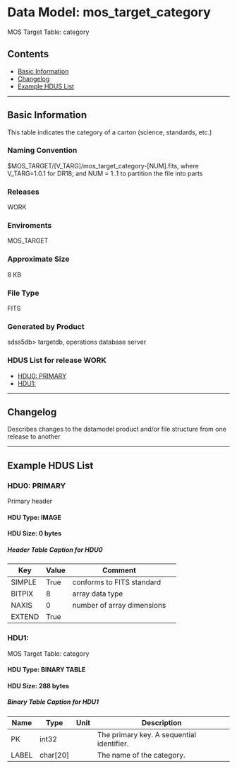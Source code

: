 # Data Model: mos_target_category


MOS Target Table: category


## Contents
- [Basic Information](#basic-information)
- [Changelog](#changelog)
- [Example HDUS List](#example-hdus-list)

---

## Basic Information
This table indicates the category of a carton (science, standards, etc.)

### Naming Convention
$MOS_TARGET/[V_TARG]/mos_target_category-[NUM].fits, where V_TARG=1.0.1 for DR18; and NUM = 1..1 to partition the file into parts

### Releases
WORK

### Enviroments
MOS_TARGET

### Approximate Size
8 KB

### File Type
FITS

### Generated by Product
sdss5db> targetdb, operations database server

### HDUS List for release WORK
  - [HDU0: PRIMARY](#hdu0-primary)
  - [HDU1: ](#hdu1-)

---

## Changelog
Describes changes to the datamodel product and/or file structure from one release to another

---
## Example HDUS List

### HDU0: PRIMARY
Primary header

#### HDU Type: IMAGE
#### HDU Size:  0 bytes

##### Header Table Caption for HDU0
Key | Value | Comment | |
| --- | --- | --- | --- |
| SIMPLE | True | conforms to FITS standard |
| BITPIX | 8 | array data type |
| NAXIS | 0 | number of array dimensions |
| EXTEND | True |  |



### HDU1: 
MOS Target Table: category

#### HDU Type: BINARY TABLE
#### HDU Size:  288 bytes

##### Binary Table Caption for HDU1
Name | Type | Unit | Description |
| --- | --- | --- | --- |
 | PK | int32 |  | The primary key. A sequential identifier. |
 | LABEL | char[20] |  | The name of the category. |


